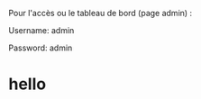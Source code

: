 Pour l'accès ou le tableau de bord (page admin) :

Username: admin

Password: admin

<h1>hello</h1>
